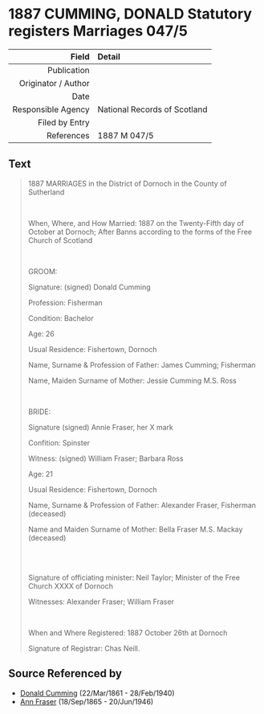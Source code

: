 ﻿---
layout: page
permalink: /sources/s18319648
---

# 1887 CUMMING, DONALD Statutory registers Marriages 047/5

Field | Detail
---:|:---
Publication | 
Originator / Author | 
Date | 
Responsible Agency | National Records of Scotland
Filed by Entry | 
References | 1887 M 047/5

## Text

> 1887 MARRIAGES in the District of Dornoch in the County of Sutherland
>
> <br/>
>
> When, Where, and How Married: 1887 on the Twenty-Fifth day of October at Dornoch; After Banns according to the forms of the Free Church of Scotland
>
> <br/>
>
> GROOM:
>
> Signature: (signed) Donald Cumming
>
> Profession: Fisherman
>
> Condition: Bachelor
>
> Age: 26
>
> Usual Residence: Fishertown, Dornoch
>
> Name, Surname & Profession of Father: James Cumming; Fisherman
>
> Name, Maiden Surname of Mother: Jessie Cumming M.S. Ross
>
> <br/>
>
> BRIDE:
>
> Signature (signed) Annie Fraser, her X mark
>
> Confition: Spinster
>
> Witness: (signed) William Fraser; Barbara Ross
>
> Age: 21
>
> Usual Residence: Fishertown, Dornoch
>
> Name, Surname & Profession of Father: Alexander Fraser, Fisherman (deceased)
>
> Name and Maiden Surname of Mother: Bella Fraser M.S. Mackay (deceased)
>
> <br/>
>
> <br/>
>
> Signature of officiating minister: Neil Taylor; Minister of the Free Church XXXX of Dornoch
>
> Witnesses: Alexander Fraser; William Fraser
>
> <br/>
>
> When and Where Registered: 1887 October 26th at Dornoch
>
> Signature of Registrar: Chas Neill.
>

## Source Referenced by

* [Donald Cumming](../people/@20465544@-donald-cumming-b1861-3-22-d1940-2-28.md) (22/Mar/1861 - 28/Feb/1940)
* [Ann Fraser](../people/@70425788@-ann-fraser-b1865-9-18-d1946-6-20.md) (18/Sep/1865 - 20/Jun/1946)
